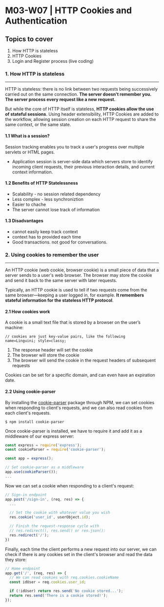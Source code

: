 # M03-W07 | HTTP Cookies and Authentication

## Topics to cover

1. How HTTP is stateless
2. HTTP Cookies
3. Login and Register process (live coding)

### 1. How HTTP is stateless
---

HTTP is stateless: there is no link between two requests being successively carried out on the same connection. **The server doesn't remember you. The server process every request like a new request.**

But while the core of HTTP itself is stateless, **HTTP cookies allow the use of stateful sessions**. Using header extensibility, HTTP Cookies are added to the workflow, allowing session creation on each HTTP request to share the same context, or the same state.

#### 1.1 What is a session?

Session tracking enables you to track a user's progress over multiple servlets or HTML pages.

- Application session is server-side data which servers store to identify incoming client requests, their previous interaction details, and current context information.

#### 1.2 Benefits of HTTP Statelessness

- Scalability - no session related dependency
- Less complex - less synchroniztion
- Easier to chache
- The server cannot lose track of information

#### 1.3 Disadvantages

- cannot easily keep track context
- context has to provided each time
- Good transactions. not good for conversations.

### 2. Using cookies to remember the user
---

An HTTP cookie (web cookie, browser cookie) is a small piece of data that a server sends to a user's web browser. The browser may store the cookie and send it back to the same server with later requests. 

Typically, an HTTP cookie is used to tell if two requests come from the same browser—keeping a user logged in, for example. **It remembers stateful information for the stateless HTTP protocol**.

#### 2.1 How cookies work

A cookie is a small text file that is stored by a browser on the user’s machine:

```
// cookies are just key-value pairs, like the following
name=Linguini; style=classy;
```

1. The response header will set the cookie
2. The browser will store the cookie
3. The browser will send the cookie in the request headers of subsequent requests

Cookies can be set for a specific domain, and can even have an expiration date.

#### 2.2 Using cookie-parser

By installing the [cookie-parser](https://www.npmjs.com/package/cookie-parser) package through NPM, we can set cookies when responding to client's requests, and we can also read cookies from each client's requests.

```
$ npm install cookie-parser
```

Once cookie-parser is installed, we have to require it and add it as a middleware of our express server:

```javascript
const express = require('express');
const cookieParser = require('cookie-parser');

const app = express();

// Set cookie-parser as a middleware
app.use(cookieParser());
...
```

Now we can set a cookie when responding to a client's request:

```javascript
// Sign-in endpoint
app.post('/sign-in', (req, res) => {
  ...

  // Set the cookie with whatever value you wish
  res.cookie('user_id', userObject.id);

  // Finish the request-response cycle with 
  // res.redirect(), res.send() or res.json():
  res.redirect('/');
})
```

Finally, each time the client performs a new request into our server, we can check if there is any cookies set in the client's browser and read the data they store:

```javascript
// Home endpoint
app.get('/', (req, res) => {
  // We can read cookies with req.cookies.cookieName
  const idUser = req.cookies.user_id;

  if (!idUser) return res.send('No cookie stored...');
  return res.send('There is a cookie stored!');
});
```
